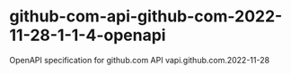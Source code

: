 # github-com-api-github-com-2022-11-28-1-1-4-openapi
OpenAPI specification for github.com API vapi.github.com.2022-11-28
